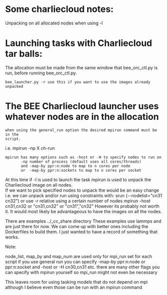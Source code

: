 # Some charliecloud notes:

Unpacking on all allocated nodes when using -l


# Launching tasks with Charliecloud tar balls:
The allocation must be made from the same window that bee_orc_ctl.py is run, 
    before running bee_orc_ctl.py.

    bee_launcher.py -r use this if you want to use the images already unpacked
      
# The BEE Charliecloud launcher uses whatever nodes are in the allocation
    when using the general_run option the desired mpirun command must be in the 
    script.
  i.e. mpirun -np X ch-run <args>

    mpirun has many options such as -host or -H to specify nodes to run on 
           -np number of process (default uses all cores/threads)
           and -map-by ppr:n:node to map to n cores per node 
           or  -map-by ppr:n:sockets to map to n cores per socket
           
   At this time if -l is used to launch the task mpirun is used to unpack the
   Charliecloud image on all nodes.   
   If we want to pick specified nodes to unpack the would be an easy change
   i.e. we can unpack and/or run using constraints with:
        srun (--nodelist="cn31 cn32")
               or use -r relative using a certain number of nodes
        mpirun -host cn31,cn32 or "cn31,cn32" or "cn31","cn32" 
    However its probably not worth it. It would most likely be advantageous to 
    have the images on all the nodes.

   There are examples ../_cc_share directory These examples use lammps and are 
   just there for now. We can come up with better ones including the Dockerfiles
   to build them. I just wanted to have a record of something that works.  

  Note: 

node_list, map_by and map_num are used only for mpi_run set for each script
if you use general run you can specify -map-by ppr:n:node or ppr:n:socket
and -host or -H cn30,cn31 etc. there are many other flags you can specify with
mpirun yourself so mpi_run might not even be necessary

This leaves room for using tasking models that do not depend on mpi although I
believe even those can be run with an mpirun command

